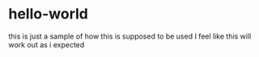 # hello-world
this is just a sample of how this is supposed to be used
I feel like this will work out as i expected
